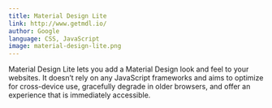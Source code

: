 ```yaml
---
title: Material Design Lite
link: http://www.getmdl.io/
author: Google
language: CSS, JavaScript
image: material-design-lite.png
---
```


Material Design Lite lets you add a Material Design look and feel to your websites. It doesn’t rely on any JavaScript frameworks
and aims to optimize for cross-device use, gracefully degrade in older browsers, and offer an experience that is immediately accessible.